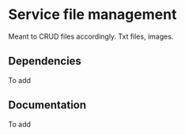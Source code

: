 # Service file management
 Meant to CRUD files accordingly. Txt files, images.

## Dependencies
 To add

## Documentation
 To add